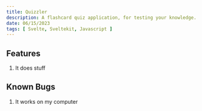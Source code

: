 ```yaml
---
title: Quizzler
description: A flashcard quiz application, for testing your knowledge.
date: 06/15/2023
tags: [ Svelte, Sveltekit, Javascript ]
---
```


## Features

1. It does stuff

## Known Bugs

1. It works on my computer